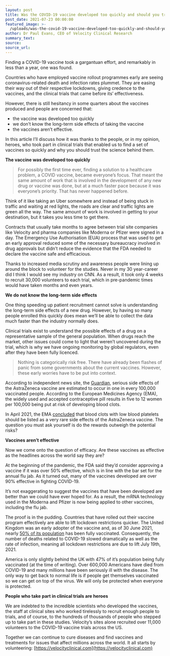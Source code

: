 ```yaml
---
layout: post
title: Was the COVID-19 vaccine developed too quickly and should you trust it?
post_date: 2021-07-23 00:00:00
featured_image: >-
  /uploads/was-the-covid-19-vaccine-developed-too-quickly-and-should-you-trust-it/anti-vax-banner-full.jpg
author: Dr Paul Evans, CEO of Velocity Clinical Research
summary_text:
source:
source_url:
---
```

Finding a COVID-19 vaccine took a gargantuan effort, and remarkably in less than a year, one was found.

Countries who have employed vaccine rollout programmes early are seeing coronavirus-related death and infection rates plummet. They are easing their way out of their respective lockdowns, giving credence to the vaccines, and the clinical trials that came before its’ effectiveness.

However, there is still hesitancy in some quarters about the vaccines produced and people are concerned that:

* the vaccine was developed too quickly
* we don’t know the long-term side effects of taking the vaccine
* the vaccines aren’t effective.

In this article I’ll discuss how it was thanks to the people, or in my opinion, heroes, who took part in clinical trials that enabled us to find a set of vaccines so quickly and why you should trust the science behind them.

**The vaccine was developed too quickly**

> For possibly the first time ever, finding a solution to a healthcare problem, a COVID vaccine, became everyone’s focus. That meant the same amount of work that is involved in the development of any new drug or vaccine was done, but at a much faster pace because it was everyone’s priority. That has never happened before.

Think of it like taking an Uber somewhere and instead of being stuck in traffic and waiting at red lights, the roads are clear and traffic lights are green all the way. The same amount of work is involved in getting to your destination, but it takes you less time to get there.

Contracts that usually take months to agree between trial site companies like Velocity and pharma companies like Moderna or Pfizer were signed in a day. The Emergency Use Authorisation (EUA) process that was used to get an early approval reduced some of the necessary bureaucracy involved in drug approvals but didn’t reduce the evidence that the FDA needed to declare the vaccine safe and efficacious. &nbsp;

Thanks to increased media scrutiny and awareness people were lining up around the block to volunteer for the studies. Never in my 30 year-career did I think I would see my industry on CNN. As a result, it took only 4 weeks to recruit 30,000 volunteers to each trial, which in pre-pandemic times would have taken months and even years.

**We do not know the long-term side effects**

One thing speeding up patient recruitment cannot solve is understanding the long-term side effects of a new drug. However, by having so many people enrolled this quickly does mean we’ll be able to collect the data much faster than the industry normally does.

Clinical trials exist to understand the possible effects of a drug on a representative sample of the general population. When drugs reach the market, other issues could come to light that weren’t uncovered during the trial, which is why we have ongoing monitoring by global regulators, even after they have been fully licenced.

> Nothing is categorically risk free. There have already been flashes of panic from some governments about the current vaccines. However, these early worries have to be put into context.

According to independent news site, the [Guardian](https://www.theguardian.com/society/2021/apr/09/contraception-blood-clot-risk-public-need-better-access-to-advice), serious side effects of the AstraZeneca vaccine are estimated to occur in one in every 100,000 vaccinated people. According to the European Medicines Agency (EMA), the widely used and accepted contraceptive pill results in five to 12 women per 100,000 being put at risk of developing blood clots.&nbsp;

In April 2021, the EMA [concluded](https://www.ema.europa.eu/en/news/astrazenecas-covid-19-vaccine-benefits-risks-context) that blood clots with low blood platelets should be listed as a very rare side effects of the AstraZeneca vaccine. The question you must ask yourself is do the rewards outweigh the potential risks?

**Vaccines aren’t effective**

Now we come onto the question of efficacy. Are these vaccines as effective as the headlines across the world say they are?

At the beginning of the pandemic, the FDA said they’d consider approving a vaccine if it was over 50% effective, which is in line with the bar set for the annual flu jab. As it turned out, many of the vaccines developed are over 90% effective in fighting COVID-19.

It’s not exaggerating to suggest the vaccines that have been developed are better than we could have ever hoped for. As a result, the mRNA technology used in the Moderna and Pfizer is now being applied to other vaccines, including the flu jab.

The proof is in the pudding. Countries that have rolled out their vaccine program effectively are able to lift lockdown restrictions quicker. The United Kingdom was an early adopter of the vaccine and, as of 30 June 2021, nearly [50% of its population](https://ourworldindata.org/covid-vaccinations?country=GBR) has been fully vaccinated. Consequently, the number of deaths related to COVID-19 slowed dramatically as well as the rate of infection, meaning all lockdown restrictions are due to lift July 19th, 2021.

America is only slightly behind the UK with 47% of it’s population being fully vaccinated (at the time of writing). Over 600,000 Americans have died from COVID-19 and many millions have been seriously ill with the disease. The only way to get back to normal life is if people get themselves vaccinated so we can get on top of the virus. We will only be protected when everyone is protected.

**People who take part in clinical trials are heroes**

We are indebted to the incredible scientists who developed the vaccines, the staff at clinical sites who worked tirelessly to recruit enough people to trials, and of course, to the hundreds of thousands of people who stepped up to take part in these studies. Velocity’s sites alone recruited over 11,000 volunteers to the COVID-19 vaccine trials across the US.

Together we can continue to cure diseases and find vaccines and treatments for issues that affect millions across the world. It all starts by volunteering: [https://velocityclinical.com](https://velocityclinical.com)
